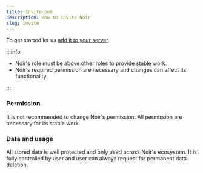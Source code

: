 ```yaml
---
title: Invite bot
description: How to invite Noir
slug: invite
---
```


To get started let us [add it to your server](https://discord.com/oauth2/authorize?client_id=855423971033874462&permissions=1635070110934&scope=bot%20applications.commands).

:::info

- Noir's role must be above other roles to provide stable work.
- Noir's required permission are necessary and changes can affect its functionality.

:::

### Permission

It is not recommended to change Noir's permission. All permission are necessary for its stable work.

### Data and usage

All stored data is well protected and only used across Noir's ecosystem. It is fully controlled by user and user can always request for permanent data deletion.
